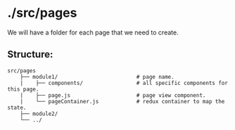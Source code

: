 ./src/pages
============================

We will have a folder for each page that we need to create.

## Structure: 

```
src/pages
    ├── module1/                         # page name.
    |    ├── components/                 # all specific components for this page.
    |    ├── page.js                     # page view component.
    |    └── pageContainer.js            # redux container to map the state.
    ├── module2/
    └── ../
```
